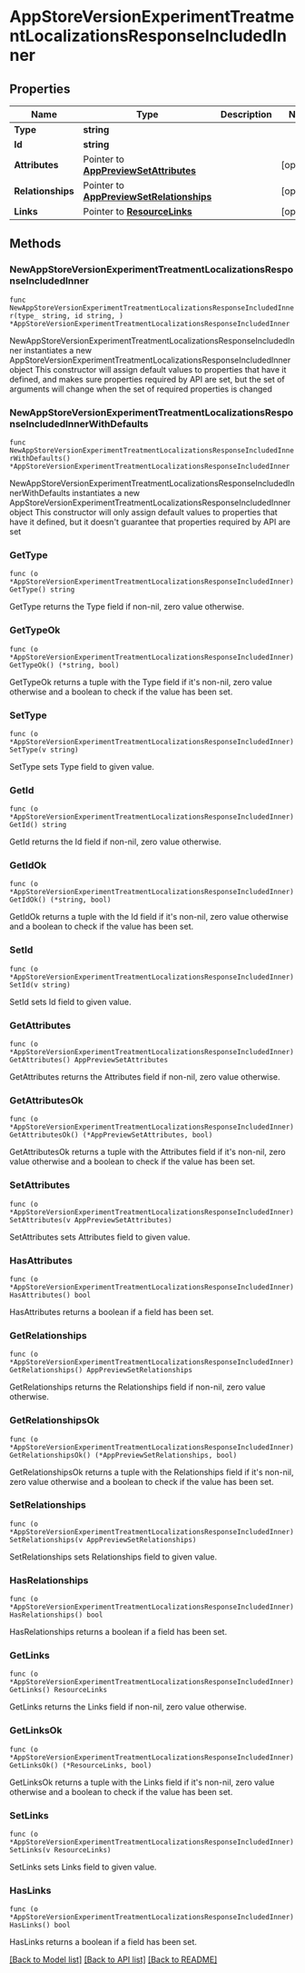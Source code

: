 # AppStoreVersionExperimentTreatmentLocalizationsResponseIncludedInner

## Properties

Name | Type | Description | Notes
------------ | ------------- | ------------- | -------------
**Type** | **string** |  | 
**Id** | **string** |  | 
**Attributes** | Pointer to [**AppPreviewSetAttributes**](AppPreviewSetAttributes.md) |  | [optional] 
**Relationships** | Pointer to [**AppPreviewSetRelationships**](AppPreviewSetRelationships.md) |  | [optional] 
**Links** | Pointer to [**ResourceLinks**](ResourceLinks.md) |  | [optional] 

## Methods

### NewAppStoreVersionExperimentTreatmentLocalizationsResponseIncludedInner

`func NewAppStoreVersionExperimentTreatmentLocalizationsResponseIncludedInner(type_ string, id string, ) *AppStoreVersionExperimentTreatmentLocalizationsResponseIncludedInner`

NewAppStoreVersionExperimentTreatmentLocalizationsResponseIncludedInner instantiates a new AppStoreVersionExperimentTreatmentLocalizationsResponseIncludedInner object
This constructor will assign default values to properties that have it defined,
and makes sure properties required by API are set, but the set of arguments
will change when the set of required properties is changed

### NewAppStoreVersionExperimentTreatmentLocalizationsResponseIncludedInnerWithDefaults

`func NewAppStoreVersionExperimentTreatmentLocalizationsResponseIncludedInnerWithDefaults() *AppStoreVersionExperimentTreatmentLocalizationsResponseIncludedInner`

NewAppStoreVersionExperimentTreatmentLocalizationsResponseIncludedInnerWithDefaults instantiates a new AppStoreVersionExperimentTreatmentLocalizationsResponseIncludedInner object
This constructor will only assign default values to properties that have it defined,
but it doesn't guarantee that properties required by API are set

### GetType

`func (o *AppStoreVersionExperimentTreatmentLocalizationsResponseIncludedInner) GetType() string`

GetType returns the Type field if non-nil, zero value otherwise.

### GetTypeOk

`func (o *AppStoreVersionExperimentTreatmentLocalizationsResponseIncludedInner) GetTypeOk() (*string, bool)`

GetTypeOk returns a tuple with the Type field if it's non-nil, zero value otherwise
and a boolean to check if the value has been set.

### SetType

`func (o *AppStoreVersionExperimentTreatmentLocalizationsResponseIncludedInner) SetType(v string)`

SetType sets Type field to given value.


### GetId

`func (o *AppStoreVersionExperimentTreatmentLocalizationsResponseIncludedInner) GetId() string`

GetId returns the Id field if non-nil, zero value otherwise.

### GetIdOk

`func (o *AppStoreVersionExperimentTreatmentLocalizationsResponseIncludedInner) GetIdOk() (*string, bool)`

GetIdOk returns a tuple with the Id field if it's non-nil, zero value otherwise
and a boolean to check if the value has been set.

### SetId

`func (o *AppStoreVersionExperimentTreatmentLocalizationsResponseIncludedInner) SetId(v string)`

SetId sets Id field to given value.


### GetAttributes

`func (o *AppStoreVersionExperimentTreatmentLocalizationsResponseIncludedInner) GetAttributes() AppPreviewSetAttributes`

GetAttributes returns the Attributes field if non-nil, zero value otherwise.

### GetAttributesOk

`func (o *AppStoreVersionExperimentTreatmentLocalizationsResponseIncludedInner) GetAttributesOk() (*AppPreviewSetAttributes, bool)`

GetAttributesOk returns a tuple with the Attributes field if it's non-nil, zero value otherwise
and a boolean to check if the value has been set.

### SetAttributes

`func (o *AppStoreVersionExperimentTreatmentLocalizationsResponseIncludedInner) SetAttributes(v AppPreviewSetAttributes)`

SetAttributes sets Attributes field to given value.

### HasAttributes

`func (o *AppStoreVersionExperimentTreatmentLocalizationsResponseIncludedInner) HasAttributes() bool`

HasAttributes returns a boolean if a field has been set.

### GetRelationships

`func (o *AppStoreVersionExperimentTreatmentLocalizationsResponseIncludedInner) GetRelationships() AppPreviewSetRelationships`

GetRelationships returns the Relationships field if non-nil, zero value otherwise.

### GetRelationshipsOk

`func (o *AppStoreVersionExperimentTreatmentLocalizationsResponseIncludedInner) GetRelationshipsOk() (*AppPreviewSetRelationships, bool)`

GetRelationshipsOk returns a tuple with the Relationships field if it's non-nil, zero value otherwise
and a boolean to check if the value has been set.

### SetRelationships

`func (o *AppStoreVersionExperimentTreatmentLocalizationsResponseIncludedInner) SetRelationships(v AppPreviewSetRelationships)`

SetRelationships sets Relationships field to given value.

### HasRelationships

`func (o *AppStoreVersionExperimentTreatmentLocalizationsResponseIncludedInner) HasRelationships() bool`

HasRelationships returns a boolean if a field has been set.

### GetLinks

`func (o *AppStoreVersionExperimentTreatmentLocalizationsResponseIncludedInner) GetLinks() ResourceLinks`

GetLinks returns the Links field if non-nil, zero value otherwise.

### GetLinksOk

`func (o *AppStoreVersionExperimentTreatmentLocalizationsResponseIncludedInner) GetLinksOk() (*ResourceLinks, bool)`

GetLinksOk returns a tuple with the Links field if it's non-nil, zero value otherwise
and a boolean to check if the value has been set.

### SetLinks

`func (o *AppStoreVersionExperimentTreatmentLocalizationsResponseIncludedInner) SetLinks(v ResourceLinks)`

SetLinks sets Links field to given value.

### HasLinks

`func (o *AppStoreVersionExperimentTreatmentLocalizationsResponseIncludedInner) HasLinks() bool`

HasLinks returns a boolean if a field has been set.


[[Back to Model list]](../README.md#documentation-for-models) [[Back to API list]](../README.md#documentation-for-api-endpoints) [[Back to README]](../README.md)


